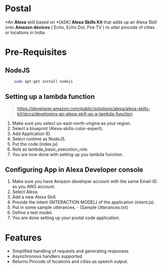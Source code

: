 # **Postal**

*An **Alexa** skill based on *[ASK] **Alexa Skills Kit** that adds up an Alexa Skill onto **Amazon devices** ( Echo, Echo Dot, Fire TV ) to utter pincode of cities or locations in India.

# Pre-Requisites

## NodeJS

```bash
	sudo apt-get install nodejs
```

## Setting up a lambda function

> https://developer.amazon.com/public/solutions/alexa/alexa-skills-kit/docs/developing-an-alexa-skill-as-a-lambda-function

1. Make sure you select us-east-north-virgina as your region.
2. Select a blueprint (Alexa-skills-color-expert).
3. Add Application ID.
4. Select runtime as NodeJS.
5. Put the code (index.js)
6. Role as lambda_basic_execution_role.
7.  You are now done with setting up you lambda function.

## Configuring App in Alexa Developer console

1. Make sure you have Amazon developer account with the same Email-ID as you AWS account.
2. Select Alexa.
3. Add a new Alexa Skill.
4. Provide the intent (INTERACTION MODEL) of the application (intent.js).
5. Put in some sample utterances. - (Sample Utterances.txt)
6. Define a test model.
7. You are done setting up your postal code application.


# Features

- Simplified handling of requests and generating responses
- Asynchronous handlers supported
- Returns Pincode of locations and cities as speech output.
